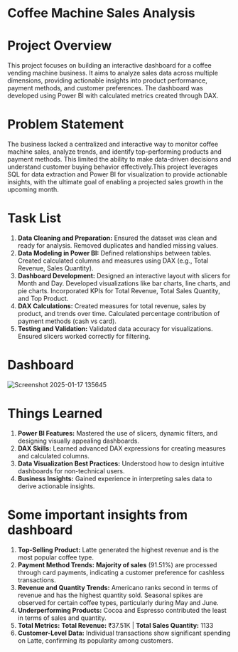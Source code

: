 # Coffee Machine Sales Analysis

# Project Overview
This project focuses on building an interactive dashboard for a coffee vending machine business. It aims to analyze sales data across multiple dimensions, providing actionable insights into product performance,
payment methods, and customer preferences. The dashboard was developed using Power BI with calculated metrics created through DAX.

# Problem Statement
The business lacked a centralized and interactive way to monitor coffee machine sales, analyze trends, and identify top-performing products and payment methods. This limited the ability to make data-driven decisions
and understand customer buying behavior effectively.This project leverages SQL for data extraction and Power BI for visualization to provide actionable insights, with the ultimate goal of enabling a projected 
sales growth in the upcoming month.

# Task List
1. **Data Cleaning and Preparation:** Ensured the dataset was clean and ready for analysis.
Removed duplicates and handled missing values.
2. **Data Modeling in Power BI:** Defined relationships between tables. Created calculated columns and measures using DAX (e.g., Total Revenue, Sales Quantity).
3. **Dashboard Development:** Designed an interactive layout with slicers for Month and Day.
Developed visualizations like bar charts, line charts, and pie charts.
Incorporated KPIs for Total Revenue, Total Sales Quantity, and Top Product.
4. **DAX Calculations:** Created measures for total revenue, sales by product, and trends over time.
Calculated percentage contribution of payment methods (cash vs card).
5. **Testing and Validation:** Validated data accuracy for visualizations.
Ensured slicers worked correctly for filtering.

# Dashboard
![Screenshot 2025-01-17 135645](https://github.com/user-attachments/assets/8d886481-fa23-4c01-8df0-a42611cde46c)

# Things Learned
1. **Power BI Features:** Mastered the use of slicers, dynamic filters, and designing visually appealing dashboards.
2. **DAX Skills:** Learned advanced DAX expressions for creating measures and calculated columns.
3. **Data Visualization Best Practices:** Understood how to design intuitive dashboards for non-technical users.
4. **Business Insights:** Gained experience in interpreting sales data to derive actionable insights.

# Some important insights from dashboard 
1. **Top-Selling Product:** Latte generated the highest revenue and is the most popular coffee type.
2. **Payment Method Trends:** **Majority of sales** (91.51%) are processed through card payments, indicating a customer preference for cashless transactions.
3. **Revenue and Quantity Trends:** Americano ranks second in terms of revenue and has the highest quantity sold.
Seasonal spikes are observed for certain coffee types, particularly during May and June.
4. **Underperforming Products:** Cocoa and Espresso contributed the least in terms of sales and quantity.
5. **Total Metrics:** **Total Revenue:** ₹37.51K | **Total Sales Quantity:** 1133
6. **Customer-Level Data:** Individual transactions show significant spending on Latte, confirming its popularity among customers.

